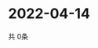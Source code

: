 # 2022-04-14
  共 0条

  <!-- BEGIN -->
  <!-- 最后更新时间Thu Apr 14 2022 20:07:28 GMT+0000 (Coordinated Universal Time) -->
  
  <!-- END -->
  
  